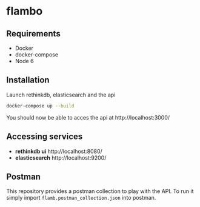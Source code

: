 # flambo

## Requirements

- Docker
- docker-compose
- Node 6

## Installation

Launch rethinkdb, elasticsearch and the api

```sh
docker-compose up --build
```

You should now be able to acces the api at http://localhost:3000/

## Accessing services

- **rethinkdb ui** http://localhost:8080/
- **elasticsearch** http://localhost:9200/

## Postman

This repository provides a postman collection to play with the API.
To run it simply import `flamb.postman_collection.json` into postman.
